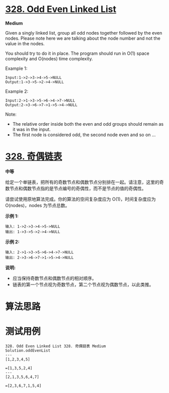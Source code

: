 # [328. Odd Even Linked List][enTitle]

**Medium**

Given a singly linked list, group all odd nodes together followed by the even nodes. Please note here we are talking about the node number and not the value in the nodes.

You should try to do it in place. The program should run in O(1) space complexity and O(nodes) time complexity.

Example 1:

```
Input:1->2->3->4->5->NULL
Output:1->3->5->2->4->NULL

```

Example 2:

```
Input:2->1->3->5->6->4->7->NULL
Output:2->3->6->7->1->5->4->NULL

```

Note:

- The relative order inside both the even and odd groups should remain as it was in the input. 
- The first node is considered odd, the second node even and so on ...
# [328. 奇偶链表][cnTitle]

**中等**

给定一个单链表，把所有的奇数节点和偶数节点分别排在一起。请注意，这里的奇数节点和偶数节点指的是节点编号的奇偶性，而不是节点的值的奇偶性。

请尝试使用原地算法完成。你的算法的空间复杂度应为 O(1)，时间复杂度应为 O(nodes)，nodes 为节点总数。

**示例 1:** 

```
输入: 1->2->3->4->5->NULL
输出: 1->3->5->2->4->NULL

```

**示例 2:** 

```
输入: 2->1->3->5->6->4->7->NULL 
输出: 2->3->6->7->1->5->4->NULL
```

**说明:** 

- 应当保持奇数节点和偶数节点的相对顺序。 
- 链表的第一个节点视为奇数节点，第二个节点视为偶数节点，以此类推。


# 算法思路

# 测试用例
```
328. Odd Even Linked List 328. 奇偶链表 Medium
Solution.oddEvenList
---
[1,2,3,4,5]

=[1,3,5,2,4]
---
[2,1,3,5,6,4,7]

=[2,3,6,7,1,5,4]
```

[enTitle]: https://leetcode.com/problems/odd-even-linked-list/
[cnTitle]: https://leetcode-cn.com/problems/odd-even-linked-list/
